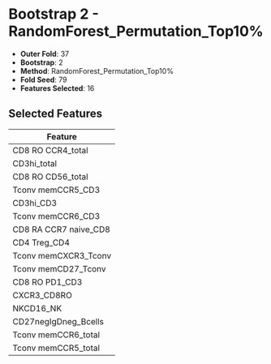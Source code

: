 # Bootstrap 2 - RandomForest_Permutation_Top10%

- **Outer Fold**: 37
- **Bootstrap**: 2
- **Method**: RandomForest_Permutation_Top10%
- **Fold Seed**: 79
- **Features Selected**: 16

## Selected Features

| Feature |
|---------|
| CD8 RO CCR4_total |
| CD3hi_total |
| CD8 RO CD56_total |
| Tconv memCCR5_CD3 |
| CD3hi_CD3 |
| Tconv memCCR6_CD3 |
| CD8 RA CCR7 naive_CD8 |
| CD4 Treg_CD4 |
| Tconv memCXCR3_Tconv |
| Tconv memCD27_Tconv |
| CD8 RO PD1_CD3 |
| CXCR3_CD8RO |
| NKCD16_NK |
| CD27negIgDneg_Bcells |
| Tconv memCCR6_total |
| Tconv memCCR5_total |
